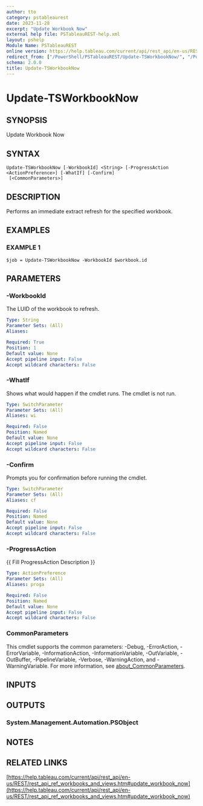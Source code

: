 ```yaml
---
author: tto
category: pstableaurest
date: 2023-11-28
excerpt: "Update Workbook Now"
external help file: PSTableauREST-help.xml
layout: pshelp
Module Name: PSTableauREST
online version: https://help.tableau.com/current/api/rest_api/en-us/REST/rest_api_ref_workbooks_and_views.htm#update_workbook_now
redirect_from: ["/PowerShell/PSTableauREST/Update-TSWorkbookNow/", "/PowerShell/PSTableauREST/update-tsworkbooknow/", "/PowerShell/update-tsworkbooknow/"]
schema: 2.0.0
title: Update-TSWorkbookNow
---
```


# Update-TSWorkbookNow

## SYNOPSIS
Update Workbook Now

## SYNTAX

```
Update-TSWorkbookNow [-WorkbookId] <String> [-ProgressAction <ActionPreference>] [-WhatIf] [-Confirm]
 [<CommonParameters>]
```

## DESCRIPTION
Performs an immediate extract refresh for the specified workbook.

## EXAMPLES

### EXAMPLE 1
```
$job = Update-TSWorkbookNow -WorkbookId $workbook.id
```

## PARAMETERS

### -WorkbookId
The LUID of the workbook to refresh.

```yaml
Type: String
Parameter Sets: (All)
Aliases:

Required: True
Position: 1
Default value: None
Accept pipeline input: False
Accept wildcard characters: False
```

### -WhatIf
Shows what would happen if the cmdlet runs.
The cmdlet is not run.

```yaml
Type: SwitchParameter
Parameter Sets: (All)
Aliases: wi

Required: False
Position: Named
Default value: None
Accept pipeline input: False
Accept wildcard characters: False
```

### -Confirm
Prompts you for confirmation before running the cmdlet.

```yaml
Type: SwitchParameter
Parameter Sets: (All)
Aliases: cf

Required: False
Position: Named
Default value: None
Accept pipeline input: False
Accept wildcard characters: False
```

### -ProgressAction
{{ Fill ProgressAction Description }}

```yaml
Type: ActionPreference
Parameter Sets: (All)
Aliases: proga

Required: False
Position: Named
Default value: None
Accept pipeline input: False
Accept wildcard characters: False
```

### CommonParameters
This cmdlet supports the common parameters: -Debug, -ErrorAction, -ErrorVariable, -InformationAction, -InformationVariable, -OutVariable, -OutBuffer, -PipelineVariable, -Verbose, -WarningAction, and -WarningVariable. For more information, see [about_CommonParameters](http://go.microsoft.com/fwlink/?LinkID=113216).

## INPUTS

## OUTPUTS

### System.Management.Automation.PSObject
## NOTES

## RELATED LINKS

[https://help.tableau.com/current/api/rest_api/en-us/REST/rest_api_ref_workbooks_and_views.htm#update_workbook_now](https://help.tableau.com/current/api/rest_api/en-us/REST/rest_api_ref_workbooks_and_views.htm#update_workbook_now)

